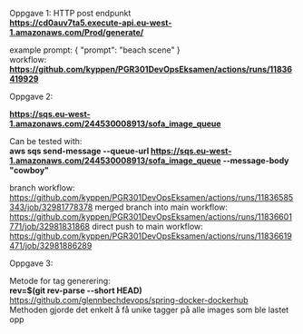 

Oppgave 1:
HTTP post endpunkt<br />
**https://cd0auv7ta5.execute-api.eu-west-1.amazonaws.com/Prod/generate/**

example prompt:
{
    "prompt": "beach scene"
}
<br />
workflow: **https://github.com/kyppen/PGR301DevOpsEksamen/actions/runs/11836419929**

Oppgave 2:

**https://sqs.eu-west-1.amazonaws.com/244530008913/sofa_image_queue**
<br />

Can be tested with: <br />
**aws sqs send-message --queue-url https://sqs.eu-west-1.amazonaws.com/244530008913/sofa_image_queue --message-body "cowboy"**

branch workflow: https://github.com/kyppen/PGR301DevOpsEksamen/actions/runs/11836585343/job/32981778378
merged branch into main workflow: https://github.com/kyppen/PGR301DevOpsEksamen/actions/runs/11836601771/job/32981831868
direct push to main workflow: https://github.com/kyppen/PGR301DevOpsEksamen/actions/runs/11836619471/job/32981886289

Oppgave 3:

Metode for tag generering:<br/>
**rev=$(git rev-parse --short HEAD)**<br/>
https://github.com/glennbechdevops/spring-docker-dockerhub<br/>
Methoden gjorde det enkelt å få unike tagger på alle images som ble lastet opp



